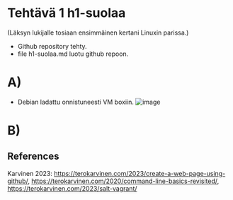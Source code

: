 # Tehtävä 1 h1-suolaa 

(Läksyn lukijalle tosiaan ensimmäinen kertani Linuxin parissa.) 
- Github repository tehty.
- file h1-suolaa.md luotu github repoon.

# A)
- Debian ladattu onnistuneesti VM boxiin. 
![image](https://user-images.githubusercontent.com/105793201/228643756-3686698a-0981-4bf9-b954-a3d44c23ec38.png)


# B) 


 ## References
 
 Karvinen 2023: https://terokarvinen.com/2023/create-a-web-page-using-github/, 
 https://terokarvinen.com/2020/command-line-basics-revisited/, 
 https://terokarvinen.com/2023/salt-vagrant/
